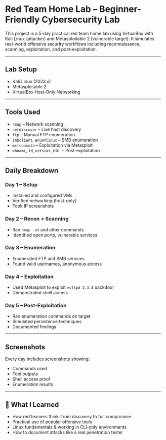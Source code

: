 # Red Team Home Lab – Beginner-Friendly Cybersecurity Lab

This project is a 5-day practical red team home lab using VirtualBox with Kali Linux (attacker) and Metasploitable 2 (vulnerable target). It simulates real-world offensive security workflows including reconnaissance, scanning, exploitation, and post-exploitation.

---

## Lab Setup

- Kali Linux (2023.x)
- Metasploitable 2
- VirtualBox Host-Only Networking

---

## Tools Used

- `nmap` – Network scanning
- `netdiscover` – Live host discovery
- `ftp` – Manual FTP enumeration
- `smbclient`, `enum4linux` – SMB enumeration
- `msfconsole` – Exploitation via Metasploit
- `whoami`, `id`, `netstat`, etc. – Post-exploitation

---

## Daily Breakdown

### Day 1 – Setup
- Installed and configured VMs
- Verified networking (host-only)
- Took IP screenshots

### Day 2 – Recon + Scanning
- Ran `nmap -sV` and other commands
- Identified open ports, vulnerable services

### Day 3 – Enumeration
- Enumerated FTP and SMB services
- Found valid usernames, anonymous access

### Day 4 – Exploitation
- Used Metasploit to exploit `vsftpd 2.3.4` backdoor
- Demonstrated shell access

### Day 5 – Post-Exploitation
- Ran enumeration commands on target
- Simulated persistence techniques
- Documented findings

---

## Screenshots

Every day includes screenshots showing:
- Commands used
- Tool outputs
- Shell access proof
- Enumeration results

---

## 🧠 What I Learned

- How red teamers think: from discovery to full compromise
- Practical use of popular offensive tools
- Linux fundamentals & working in CLI-only environments
- How to document attacks like a real penetration tester


